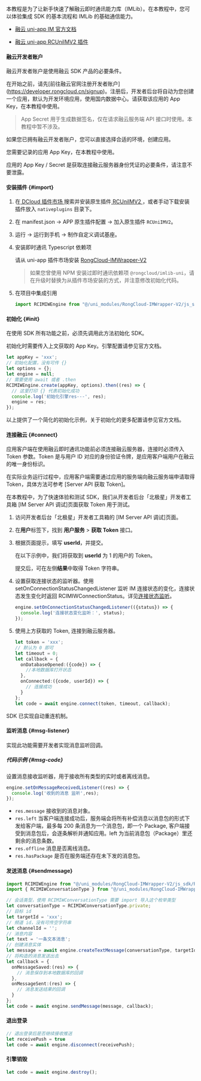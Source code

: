 本教程是为了让新手快速了解融云即时通讯能力库（IMLib）。在本教程中，您可以体验集成 SDK 的基本流程和 IMLib 的基础通信能力。
- [融云 uni-app IM 官方文档](https://doc.rongcloud.cn/im/uni-app/5.X/prepare)

- [融云 uni-app RCUniIMV2 插件](https://ext.dcloud.net.cn/plugin?id=9227)

#### 融云开发者账户

融云开发者账户是使用融云 SDK 产品的必要条件。

在开始之前，请先[前往融云官网注册开发者账户] (https://developer.rongcloud.cn/signup)。注册后，开发者后台将自动为您创建一个应用，默认为开发环境应用，使用国内数据中心。请获取该应用的 App Key，在本教程中使用。

>App Secret 用于生成数据签名，仅在请求融云服务端 API 接口时使用。本教程中暂不涉及。

如果您已拥有融云开发者账户，您可以直接选择合适的环境，创建应用。

您需要记录的应用 App Key，在本教程中使用。

应用的 App Key / Secret 是获取连接融云服务器身份凭证的必要条件，请注意不要泄露。

#### 安装插件 {#import}

1. 在[ DCloud 插件市场 ](https://ext.dcloud.net.cn/search?q=RCUniIMV2)搜索并安装原生插件[ RCUniIMV2 ](https://ext.dcloud.net.cn/plugin?id=9227)，或者手动下载安装插件放入 `nativeplugins` 目录下。

2. 在 manifest.json -> APP 原生插件配置 -> 加入原生插件 `RCUniIMV2`。

3. 运行 -> 运行到手机 -> 制作自定义调试基座。

4. 安装即时通讯 Typescript 依赖项

    请从 uni-app 插件市场安装
    [ RongCloud-IMWrapper-V2 ](https://ext.dcloud.net.cn/plugin?id=9225)

    >如果您曾使用 NPM 安装过即时通讯依赖项 `@rongcloud/imlib-uni`，请在升级时替换为从插件市场安装的方式，并注意修改初始化代码。

5. 在项目中集成引用

    ```js
    import RCIMIWEngine from "@/uni_modules/RongCloud-IMWrapper-V2/js_sdk/RCIMEngine"
    ```

#### 初始化 {#init}

在使用 SDK 所有功能之前，必须先调用此方法初始化 SDK。

初始化时需要传入上文获取的 App Key。引擎配置请参见官方文档。

```ts
let appKey = 'xxx';
// 初始化配置，没有可传 {}
let options = {};
let engine = null;
// 需要使用 await 或者 .then
RCIMIWEngine.create(appKey, options).then((res) => {
  // 这里打印 {} 代表初始化成功
  console.log('初始化引擎res---', res);
  engine = res;
});
```

以上提供了一个简化的初始化示例，关于初始化的更多配置请参见官方文档。


#### 连接融云 {#connect}

应用客户端在使用融云即时通讯功能前必须连接融云服务器，连接时必须传入 Token 参数。Token 是与用户 ID 对应的身份验证令牌，是应用客户端用户在融云的唯一身份标识。

在实际业务运行过程中，应用客户端需要通过应用的服务端向融云服务端申请取得 Token，具体方法可参考 [Server API 获取 Token]。

在本教程中，为了快速体验和测试 SDK，我们从开发者后台「北极星」开发者工具箱 [IM Server API 调试]页面获取 Token 用于测试。

1. 访问开发者后台「北极星」开发者工具箱的 [IM Server API 调试]页面。

1. 在**用户**标签下，找到 **用户服务** > **获取 Token** 接口。

1. 根据页面提示，填写 **userId**，并提交。

    在以下示例中，我们将获取到 **userId** 为 1 的用户的 Token。

    提交后，可在左侧**结果**中取得 Token 字符串。

1. 设置获取连接状态的监听器。使用 setOnConnectionStatusChangedListener 监听 IM 连接状态的变化，连接状态发生变化时返回 RCIMIWConnectionStatus。详见[连接状态监听](https://doc.rongcloud.cn/im/uni-app/5.X/noui/connect/listener)。

    ```ts
    engine.setOnConnectionStatusChangedListener(({status}) => {
      console.log('连接状态变化监听：', status);
    });
    ```

2. 使用上方获取的 Token, 连接到融云服务器。

    ```ts
    let token = 'xxx';
    // 默认为 0 即可
    let timeout = 0;
    let callback = {
      onDatabaseOpened:({code}) => {
        //本地数据库打开状态
      },
      onConnected:({code, userId}) => {
        // 连接成功
      }
    };
    let code = await engine.connect(token, timeout, callback);
    ```

SDK 已实现自动重连机制。

#### 监听消息 {#msg-listener}

实现此功能需要开发者实现消息监听回调。

##### 代码示例 {#msg-code}

设置消息接收监听器，用于接收所有类型的实时或者离线消息。

  ```ts
  engine.setOnMessageReceivedListener((res) => {
    console.log('收到的消息 监听',res);
  });
  ```
  - `res.message` 接收到的消息对象。
  - `res.left` 当客户端连接成功后，服务端会将所有补偿消息以消息包的形式下发给客户端，最多每 200 条消息为一个消息包，即一个 Package, 客户端接受到消息包后，会逐条解析并通知应用。left 为当前消息包（Package）里还剩余的消息条数。
  - `res.offline` 消息是否离线消息。
  - `res.hasPackage` 是否在服务端还存在未下发的消息包。


#### 发送消息 {#sendmessage}

```ts
import RCIMIWEngine from "@/uni_modules/RongCloud-IMWrapper-V2/js_sdk/RCIMEngine"
import { RCIMIWConversationType } from "@/uni_modules/RongCloud-IMWrapper-V2/js_sdk/RCIMDefines"

// 会话类型，使用 RCIMIWConversationType 需要 import 导入这个枚举类型
let conversationType = RCIMIWConversationType.private;
// 目标 id
let targetId = 'xxx';
// 频道 id，没有可传空字符串
let channelId = '';
// 消息内容
let text = '一条文本消息';
// 创建消息实体
let message = await engine.createTextMessage(conversationType, targetId, channelId, text);
// 将构造的消息发送出去
let callback = {
  onMessageSaved:(res) => {
    // 消息保存到本地数据库的回调
  },
  onMessageSent:(res) => {
    // 消息发送结果的回调
  }
};
let code = await engine.sendMessage(message, callback); 
```

#### 退出登录

```ts
// 退出登录后是否继续接收推送
let receivePush = true
let code = await engine.disconnect(receivePush);
```

#### 引擎销毁

```ts
let code = await engine.destroy();
```

